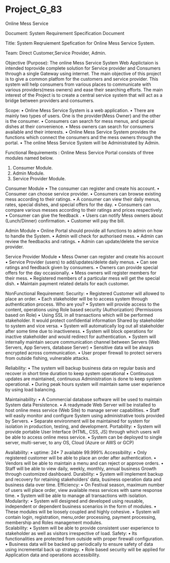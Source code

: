# Project_G_83

Online Mess Service

Document:
System Requirement Specification Document

Title:
System Reqruiement Spefication for Online Mess Service System.

Team:
Direct Customer,Service Provider, Admin.

Objective (Purpose):
The online Mess Service System Web Applictaion is intended toprovide complete solution for Service provider and
Consumers through a single Gateway using internet.
The main objective of this project is to give a common platfom for the customers and service provider. This system will help consumers from various places to communicate with various providers(mess owners) and ease their searching efforts. The main
interest of the Project is to create a central service system that will act as a bridge between providers and consumers.




Scope:
•	Online Mess Service System is a web application.
•	There are mainly two types of users. One is the provider(Mess Owner) and the other is the consumer.
•	Consumers can search for mess menus, and special dishes at their convenience.
•	Mess owners can search for consumers available and their interests.
•	Online Mess Service System provides the functions which connect the consumers and the mess owners through the portal.
•	The online Mess Service System will be Administrated by Admin.


Functional Requirements :
Online Mess Service Portal consists of three modules named below.
1.	Consumer Module.
2.	Admin Module.
3.	Service Provider Module.


Consumer Module
•	The consumer can register and create his account.
•	Consumer can  choose service provider.
•	Consumers can browse existing mess according to their ratings.
•	A consumer can view their daily menus, rates, special dishes, and special offers for the day.
•	Consumers can compare various messes according to their ratings and prices respectively.
•	Consumer can give the feedback .
•	Users can notify Mess owners about (Lunch/Dinner) confirmation.
•	Customer will pay the bill.

Admin Module
•	Online Portal should provide all functions to admin on how to handle the System.
•	Admin will check for authorised mess.
•	Admin can review the feedbacks and ratings.
•	Admin can update/delete the service provider.

Service Provider Module
•	Mess Owner can register and create his account
•	Service Provider (users) to add/updates/delete daily menus.
•	Can see ratings and feedback given by consumers.
•	Owners can provide special offers for the day occasionally.
•	Mess owners will  register members for their mess.
•	Registered members of a particular mess will get the special dish.
•	Maintain payment related details for each customer.



NonFunctional Requirement:
Security:
  • Registered Customer will allowed to place an order.	
  • Each stakeholder will be to access system through authentication process. Who are you?
  • System will provide access to the content, operations using Role based security (Authorization) (Permissions based on Role)
  • Using SSL in all transactions which will be performed stakeholder. It would protect confidential information Shared by stakeholder to system and vice versa.
  • System will automatically log out all stakeholder after some time due to inactiveness.
  • System will block operations for inactive stakeholder and would redirect for authentication.
  • System will internally maintain secure communication channel between Servers (Web Servers, App Servers, database Server)
  • Sensitive data will be always encrypted across communication.
  • User proper firewall to protect servers from outside fishing, vulnerable attacks.

Reliability:
  • The system will backup business data on regular basis and recover in short time duration to keep system operational
  • Continuous updates are maintained, continuous Administration is done to keep system operational.
  • During peak hours system will maintain same user experience by using load balancing.



Maintainability:
  • A Commercial database software will be used to maintain System data Persistence. 
  • A readymade Web Server will be installed to host online mess service (Web Site) to manage server capabilities.
  • Staff will easily monitor and configure System using administrative tools provided by Servers.
  • Separate environment will be maintained for system for isolation in production, testing, and development.
Portability:
  • System will provide portable User Interface (HTML, CSS, JS) through which users will be able to access online mess service.
  • System can be deployed to single server, multi-server, to any OS, Cloud (Azure or AWS or GCP)

Availability:
  • uptime:   24* 7 available 99.999%
Accessibility:
  • Only registered customer will be able to place an order after authentication.
  • Vendors will be able to maintain a menu and can reject or approve orders.
  • Staff will be able to view daily, weekly, monthly, annual business Growth through customized dashboard.
Durability:
  • System will implement backup and recovery for retaining stakeholders’ data, business operation data and business data over time.
Efficiency:
  • On Festival season, maximum number of users will place order, view available mess services with same response time.
  • System will be able to manage all transactions with isolation.
Modularity:
  • System will designed and developed using reusable, independent or dependent business scenarios in the form of modules.
  • These modules will be loosely coupled and highly cohesive.
  • System will contain login, registration, menu,order processing, payment processing, membership and Roles management modules.	
Scalability:
• System will be able to provide consistent user experience to stakeholder as well as visitors irrespective of load.
Safety:
  • Its functionalities are protected from outside with proper firewall configuration.
  • Business data will be backed up periodically to ensure safety of data using incremental back up strategy.
  • Role based security will be applied for Application data and operations accessibility.


